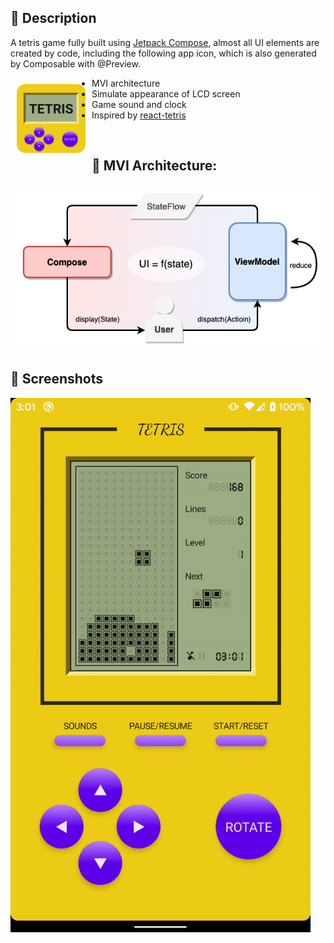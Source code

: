 ## :scroll: Description

A tetris game fully built using [Jetpack Compose](https://developer.android.com/jetpack/compose), almost all UI elements are created by code, including the following app icon, which is also generated by Composable with @Preview.


<img src="app/src/main/res/drawable/ic_launcher.png" width=110 align=left hspace="10" vspace="10"  >


- MVI architecture
- Simulate appearance of LCD screen
- Game sound and clock
- Inspired by [react-tetris](https://github.com/chvin/react-tetris/blob/master/README-EN.md)

<br/>

## :nut_and_bolt: MVI Architecture:

<img src="/results/mvi_arch.png">

<br/>

## :camera_flash: Screenshots
<img src="/results/screenshot.gif" width="480">